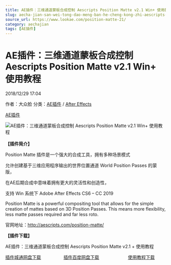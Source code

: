 ```yaml
---
title: AE插件：三维通道蒙板合成控制 Aescripts Position Matte v2.1 Win+ 使用教程
slug: aecha-jian-san-wei-tong-dao-meng-ban-he-cheng-kong-zhi-aescripts-position-matte-v2-1-win-shi-yong-jiao-cheng
source_url: https://www.lookae.com/position-matte-21/
category: aechajian
tags: [AE插件]
---
```

# AE插件：三维通道蒙板合成控制 Aescripts Position Matte v2.1 Win+ 使用教程

2018/12/29 17:04

作者：大众脸
分类：[AE插件](https://www.lookae.com/after-effects/aechajian/) / [After Effects](https://www.lookae.com/after-effects/)

[AE插件](https://www.lookae.com/tag/ae%e6%8f%92%e4%bb%b6/)

![AE插件：三维通道蒙板合成控制 Aescripts Position Matte v2.1 Win+ 使用教程](https://www.lookae.com/wp-content/uploads/2016/07/Position-Matte.jpg "AE插件：三维通道蒙板合成控制 Aescripts Position Matte v2.1 Win+ 使用教程-LookAE.com")  
[﻿](https://cloud.video.taobao.com//play/u/705956171/p/1/e/6/t/1/41168746.mp4)  
**【插件简介】**

Position Matte 插件是一个强大的合成工具，拥有多种场景模式

允许创建基于三维应用程序输出的世界位置通道 World Position Passes 的蒙版，

在AE后期合成中意味着拥有更大的灵活性和创造性，

支持 Win 系统下 Adobe After Effects CS6 – CC 2019

Position Matte is a powerful compositing tool that allows for the simple creation of mattes based on 3D Position Passes. This means more flexibility, less matte passes required and far less roto.

官网地址：http://aescripts.com/position-matte/

**【插件下载】**

AE插件：三维通道蒙板合成控制 Aescripts Position Matte v2.1 + 使用教程

[插件城通网盘下载](https://lookae.ctfile.com/fs/680462-327949677)                  [插件百度网盘下载](https://pan.baidu.com/s/1FJAM0jsY-4-j958aMmzilA)                       [使用教程下载](https://lookae.ctfile.com/fs/IMV171330550)
